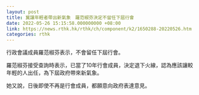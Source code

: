 ```yaml
---
layout: post
title: 冀讓年輕者帶出新氣象　羅范椒芬決定不留任下屆行會
date: 2022-05-26 15:15:58.000000000 +08:00
link: https://news.rthk.hk/rthk/ch/component/k2/1650288-20220526.htm
categories: rthk
---
```


行政會議成員羅范椒芬表示，不會留任下屆行會。

羅范椒芬接受查詢時表示，已當了10年行會成員，決定退下火線，認為應該讓較年輕的人出任，為下屆政府帶來新氣象。

她又說，日後即使不再是行會成員，都願意向政府表達意見。
